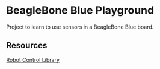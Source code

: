 # BeagleBone Blue Playground

Project to learn to use sensors in a BeagleBone Blue board.

## Resources

[Robot Control Library](http://www.strawsondesign.com/docs/librobotcontrol/index.html)

